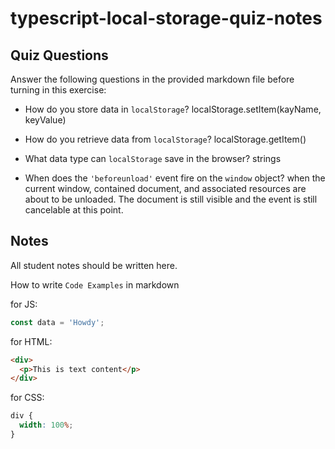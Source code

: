 # typescript-local-storage-quiz-notes

## Quiz Questions

Answer the following questions in the provided markdown file before turning in this exercise:

- How do you store data in `localStorage`?
  localStorage.setItem(kayName, keyValue)

- How do you retrieve data from `localStorage`?
  localStorage.getItem()

- What data type can `localStorage` save in the browser?
  strings

- When does the `'beforeunload'` event fire on the `window` object?
  when the current window, contained document, and associated resources are about to be unloaded.
  The document is still visible and the event is still cancelable at this point.

## Notes

All student notes should be written here.

How to write `Code Examples` in markdown

for JS:

```javascript
const data = 'Howdy';
```

for HTML:

```html
<div>
  <p>This is text content</p>
</div>
```

for CSS:

```css
div {
  width: 100%;
}
```
